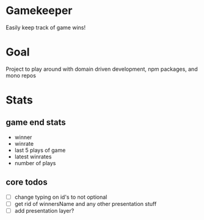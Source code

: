 # Gamekeeper

Easily keep track of game wins!

# Goal

Project to play around with domain driven development, npm packages, and mono repos


# Stats

## game end stats

- winner
- winrate
- last 5 plays of game
- latest winrates
- number of plays


## core todos

- [ ] change typing on id's to not optional
- [ ] get rid of winnersName and any other presentation stuff
- [ ] add presentation layer?